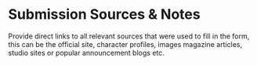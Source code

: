# Submission Sources & Notes

Provide direct links to all relevant sources that were used to fill in the form, this can be the official site, character profiles, images magazine articles, studio sites or popular announcement blogs etc.

